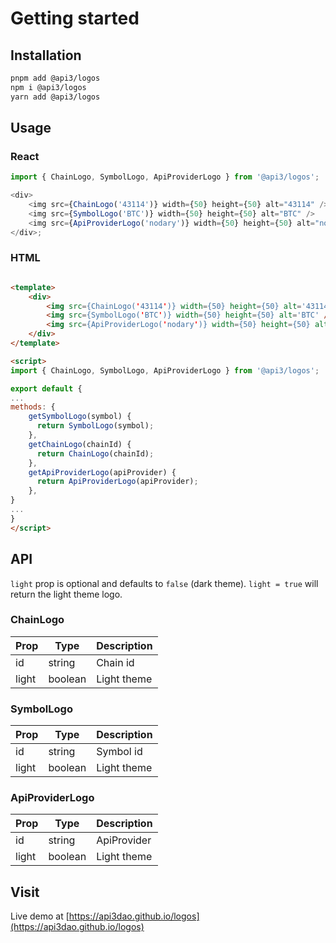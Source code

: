 # Getting started

## Installation

```bash
pnpm add @api3/logos
npm i @api3/logos
yarn add @api3/logos
```

## Usage

### React

```js
import { ChainLogo, SymbolLogo, ApiProviderLogo } from '@api3/logos';

<div>
    <img src={ChainLogo('43114')} width={50} height={50} alt="43114" />
    <img src={SymbolLogo('BTC')} width={50} height={50} alt="BTC" />
    <img src={ApiProviderLogo('nodary')} width={50} height={50} alt="nodary" />
</div>;
```

### HTML

```html

<template>
    <div>
        <img src={ChainLogo('43114')} width={50} height={50} alt='43114' />
        <img src={SymbolLogo('BTC')} width={50} height={50} alt='BTC' />
        <img src={ApiProviderLogo('nodary')} width={50} height={50} alt='nodary' />
    </div>
</template>

<script>
import { ChainLogo, SymbolLogo, ApiProviderLogo } from '@api3/logos';

export default {
...
methods: {
    getSymbolLogo(symbol) {
      return SymbolLogo(symbol);
    },
    getChainLogo(chainId) {
      return ChainLogo(chainId);
    },
    getApiProviderLogo(apiProvider) {
      return ApiProviderLogo(apiProvider);
    },
}
...
}
</script>
```

## API

`light` prop is optional and defaults to `false` (dark theme). `light = true` will return the light theme logo.

### ChainLogo

| Prop  | Type    | Description |
| ----- | ------- | ----------- |
| id    | string  | Chain id    |
| light | boolean | Light theme |

### SymbolLogo

| Prop  | Type    | Description |
| ----- | ------- | ----------- |
| id    | string  | Symbol id   |
| light | boolean | Light theme |

### ApiProviderLogo

| Prop  | Type    | Description |
| ----- | ------- | ----------- |
| id    | string  | ApiProvider |
| light | boolean | Light theme |

## Visit

Live demo at [https://api3dao.github.io/logos](https://api3dao.github.io/logos)
